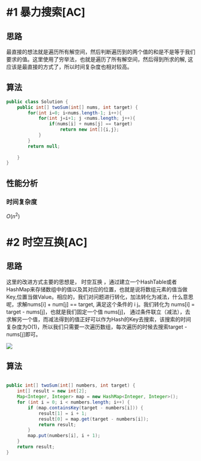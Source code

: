 # #1 暴力搜索[AC]

## 思路

最直接的想法就是遍历所有解空间，然后判断遍历到的两个值的和是不是等于我们要求的值。这里使用了穷举法，也就是遍历了所有解空间，然后得到所求的解, 这应该是最直接的方式了，所以时间复杂度也相对较高。

## 算法

```java
public class Solution {
    public int[] twoSum(int[] nums, int target) {
        for(int i=0; i<nums.length-1; i++){
            for(int j=i+1; j <nums.length; j++){
                if(nums[i] + nums[j] == target)
                    return new int[]{i,j};
            }
        }
        return null;
    
    }
}
```

## 性能分析

### 时间复杂度

$O(n^2)$

# #2 时空互换[AC]

## 思路

这里的改进方式主要的思想是， 时空互换 ，通过建立一个HashTable或者HashMap来存储数组中的值以及其对应的位置，也就是说将数组元素的值当做Key,位置当做Value。相应的，我们对问题进行转化，加法转化为减法，什么意思呢，求解nums[i] + num[j] == target, 满足这个条件的 i j。我们转化为 nums[i] = target - nums[j]，也就是我们固定一个值 nums[j]， 通过条件联立（减法），去求解另一个值，而减法得到的值正好可以作为Hash的Key去搜索，该搜索的时间复杂度为O(1)，所以我们只需要一次遍历数组，每次遍历的时候去搜索target - nums[j]即可。

![](http://p6sh0jwf6.bkt.clouddn.com/2018-07-22-033950.jpg)

## 算法

```java

public int[] twoSum(int[] numbers, int target) {
    int[] result = new int[2];
    Map<Integer, Integer> map = new HashMap<Integer, Integer>();
    for (int i = 0; i < numbers.length; i++) {
        if (map.containsKey(target - numbers[i])) {
            result[1] = i + 1;
            result[0] = map.get(target - numbers[i]);
            return result;
        }
        map.put(numbers[i], i + 1);
    }
    return result;
}
```

